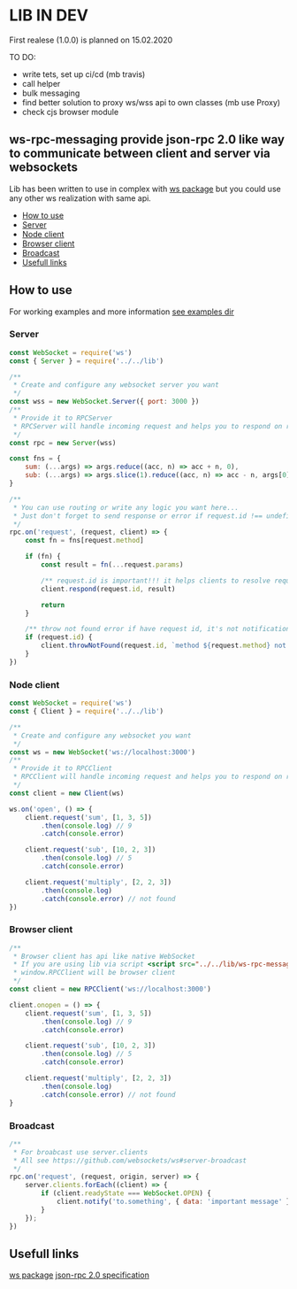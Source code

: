 # LIB IN DEV

First realese (1.0.0) is planned on 15.02.2020

TO DO:
- write tets, set up ci/cd (mb travis)
- call helper
- bulk messaging
- find better solution to proxy ws/wss api to own classes (mb use Proxy)
- check cjs browser module

## ws-rpc-messaging provide json-rpc 2.0 like way to communicate between client and server via websockets

Lib has been written to use in complex with [ws package](https://www.npmjs.com/package/ws) but you could use any other ws realization with same api.

- [How to use](#how-to-use)
- [Server](#server)
- [Node client](#node-client)
- [Browser client](#browser-client)
- [Broadcast](#broadcast)
- [Usefull links](#usefull-links)

## How to use

For working examples and more information [see examples dir](/tree/master/examples)

### Server

```js
const WebSocket = require('ws')
const { Server } = require('../../lib')

/**
 * Create and configure any websocket server you want
 */
const wss = new WebSocket.Server({ port: 3000 })
/**
 * Provide it to RPCServer
 * RPCServer will handle incoming request and helps you to respond on recieved messages or send own requests  
 */
const rpc = new Server(wss)

const fns = {
    sum: (...args) => args.reduce((acc, n) => acc + n, 0),
    sub: (...args) => args.slice(1).reduce((acc, n) => acc - n, args[0]),
}

/**
 * You can use routing or write any logic you want here...
 * Just don't forget to send response or error if request.id !== undefined
 */
rpc.on('request', (request, client) => {
    const fn = fns[request.method]

    if (fn) {
        const result = fn(...request.params)

        /** request.id is important!!! it helps clients to resolve request */
        client.respond(request.id, result)

        return
    }

    /** throw not found error if have request id, it's not notification request */
    if (request.id) {
        client.throwNotFound(request.id, `method ${request.method} not found`)
    }
})
```

### Node client

```js
const WebSocket = require('ws')
const { Client } = require('../../lib')

/**
 * Create and configure any websocket you want
 */
const ws = new WebSocket('ws://localhost:3000')
/**
 * Provide it to RPCClient
 * RPCClient will handle incoming request and helps you to respond on recieved messages or send own requests  
 */
const client = new Client(ws)

ws.on('open', () => {
    client.request('sum', [1, 3, 5])
        .then(console.log) // 9
        .catch(console.error)

    client.request('sub', [10, 2, 3])
        .then(console.log) // 5
        .catch(console.error)

    client.request('multiply', [2, 2, 3])
        .then(console.log)
        .catch(console.error) // not found
})
```

### Browser client

```js
/**
 * Browser client has api like native WebSocket
 * If you are using lib via script <script src="../../lib/ws-rpc-messaging.min.js" type="text/javascript"></script>
 * window.RPCClient will be browser client
 */
const client = new RPCClient('ws://localhost:3000')

client.onopen = () => {
    client.request('sum', [1, 3, 5])
        .then(console.log) // 9
        .catch(console.error)

    client.request('sub', [10, 2, 3])
        .then(console.log) // 5
        .catch(console.error)

    client.request('multiply', [2, 2, 3])
        .then(console.log)
        .catch(console.error) // not found
}
```

### Broadcast

```js
/**
 * For broabcast use server.clients
 * All see https://github.com/websockets/ws#server-broadcast
 */
rpc.on('request', (request, origin, server) => {
    server.clients.forEach((client) => {
        if (client.readyState === WebSocket.OPEN) {
            client.notify('to.something', { data: 'important message' });
        }
    });
})
```

## Usefull links

[ws package](https://www.npmjs.com/package/ws)
[json-rpc 2.0 specification](https://www.jsonrpc.org/specification)
